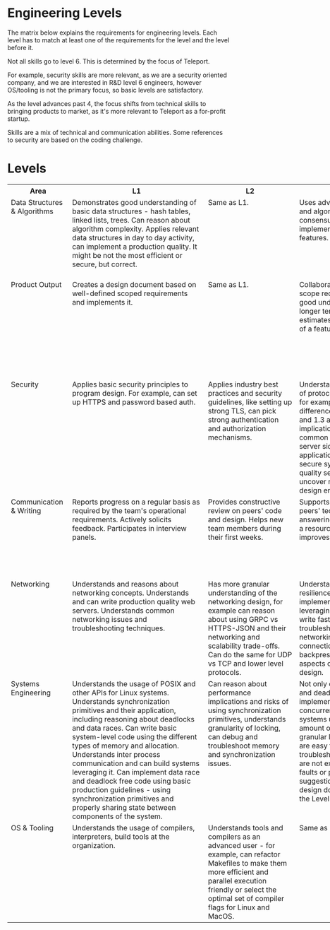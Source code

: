 # Engineering Levels

The matrix below explains the requirements for engineering levels. Each level
has to match at least one of the requirements for the level and the level before it.

Not all skills go to level 6. This is determined by the focus of Teleport.

For example, security skills are more relevant, as we are a security oriented
company, and we are interested in R&D level 6 engineers, however OS/tooling is
not the primary focus, so basic levels are satisfactory.

As the level advances past 4, the focus shifts from technical skills to bringing
products to market, as it's more relevant to Teleport as a for-profit startup.

Skills are a mix of technical and communication abilities. Some references to
security are based on the coding challenge.


# Levels
<table style="min-width: 1440px;">
  <tr>
    <th>Area</th>
    <th>L1</td>
    <th>L2</td>
    <th>L3</td>
    <th>L4</td>
    <th>L5</td>
    <th>L6</td>
  </tr>
  <tr align="left" valign="top">
    <td>Data Structures & Algorithms</td>
    <td>
Demonstrates good understanding of basic data structures - hash tables, linked
lists, trees. Can reason about algorithm complexity. Applies relevant data
structures in day to day activity, can implement a production quality. It might
be not the most efficient or secure, but correct.
    </td>
    <td>
Same as L1.
    </td>
    <td>
Uses advanced data structures and algorithms, such as consensus, gossip
protocols to implement key product features.
    </td>
    <td>
Leads implementation of products and standalone systems using advanced data
structures and algorithms, such as upgrade and install distributed framework.
    </td>
    <td>
Implements customer facing features and systems using advanced data structures
and algorithms.
    </td>
    <td>
Designs new data structures and algorithms solving relevant business problems
and creating competitive advantage for the company.
    </td>
  </tr>
  <tr align="left" valign="top">
    <td>Product Output</td>
	<td>
Creates a design document based on well-defined scoped requirements and implements it.
    </td>
	<td>
Same as L1.
    </td>
	<td>
Collaborates with the team to scope requirements, based on good understanding
of existing longer term product vision and estimates of the system design of a
feature of a product.
    </td>
	<td>
Leads the implementation of an isolated feature or improvement that measurably and
significantly impacts business outcomes from gathering requirements to getting to
the market stage.
    </td>
	<td>
Leads the implementation of a new product line or significant part of the
product to deliver it to the market in collaboration with all other teams.
    </td>
	<td>
Same as L5.
    </td>
  </tr>
  <tr align="left" valign="top">
    <td>Security</td>
    <td>
Applies basic security principles to program design. For example, can set up HTTPS
and password based auth.
    </td>
    <td>
Applies industry best practices and security guidelines, like setting up strong
TLS, can pick strong authentication and authorization mechanisms.
    </td>
    <td>
Understands security aspects of protocols on a deeper level, for example can
explain differences between TLS 1.2 and 1.3 and security implications.
Understands common attack vectors for server side or client side applications
and can build secure systems that will pass quality security audit that will
uncover no critical system design errors.
    </td>
    <td>
Can apply production quality novel cryptographic to build security systems. For
example, can implement strong security support for the system with eBPF from
scratch.
    </td>
    <td>
Writes technical articles on security aspects of the system, implements
significant security product innovations in the area delivered to customers.
    </td>
    <td>
Researches and designs new security systems, cryptography and protocols.
    </td>
  </tr>
  <tr align="left" valign="top">
    <td>Communication & Writing</td>
    <td>
Reports progress on a regular basis as required by the team's operational
requirements. Actively solicits feedback. Participates in interview panels.
    </td>
    <td>
Provides constructive review on peers' code and design. Helps new team members
during their first weeks.
    </td>
    <td>
Supports less experienced peers' technical skills, answering questions and being
a resource. Documents and improves team practices.
    </td>
    <td>
Writes technical articles or blog posts, delivers tech and lightning talks
representing the company's technical vision.
    </td>
    <td>
Writes advanced technical articles or blog posts, gaining significant industry
traction or delivers technical talks on major conferences representing the
company's vision.
    </td>
    <td>
Produces peer-reviewed research papers or patent applications.
    </td>
  </tr>
  <tr align="left" valign="top">
    <td>Networking</td>
    <td>
Understands and reasons about networking concepts. Understands and can write
production quality web servers. Understands common networking issues and
troubleshooting techniques.
    </td>
    <td>
Has more granular understanding of the networking design, for example can reason
about using GRPC vs HTTPS-JSON and their networking and scalability trade-offs.
Can do the same for UDP vs TCP and lower level protocols.
    </td>
    <td>
Understands scalability and resilience aspects of practical implementation of
systems leveraging networking. Can write fast, scalable servers and troubleshoot
common networking issues such as connection lifecycle, pooling, backpressure and
other aspects of the application design.
    </td>
    <td>
Same as L3.
    </td>
    <td>
Same as L4.
    </td>
    <td>
Same as L5.
    </td>
  </tr>
  <tr align="left" valign="top">
    <td>Systems Engineering</td>
    <td>
Understands the usage of POSIX and other APIs for Linux systems. Understands
synchronization primitives and their application, including reasoning about
deadlocks and data races. Can write basic system-level code using the different
types of memory and allocation. Understands inter process communication and can
build systems leveraging it. Can implement data race and deadlock free code
using basic production guidelines - using synchronization primitives and
properly sharing state between components of the system.
    </td>
    <td>
Can reason about performance implications and risks of using synchronization
primitives, understands granularity of locking, can debug and troubleshoot
memory and synchronization issues.
    </td>
    <td>
Not only can write data-race and deadlock free code, but implements safe and
concurrent and/or parallel systems using minimum amount of shared state, granular
locking - systems that are easy to read, extend and troubleshoot. Senior
engineers are not expected to find any faults or provide any further suggestions
in the systems design document submitted by the Level 3 engineer.
    </td>
    <td>
Can implement production grade systems leveraging advanced low-level and novel
components of the Linux design like BPF, control groups.
    </td>
    <td>
Applies system level design to deliver new products or significant new
components of an existing product to the market.
    </td>
    <td>
Same as L5.
    </td>
  </tr>
  <tr align="left" valign="top">
    <td>OS & Tooling</td>
    <td>
Understands the usage of compilers, interpreters, build tools at the organization.
    </td>
    <td>
Understands tools and compilers as an advanced user - for example, can refactor
Makefiles to make them more efficient and parallel execution friendly or select
the optimal set of compiler flags for Linux and MacOS.
    </td>
    <td>
Same as L2.
    </td>
    <td>
Same as L3.
    </td>
    <td>
Same as L4.
    </td>
    <td>
Same as L5.
    </td>
  </tr>
</table>

